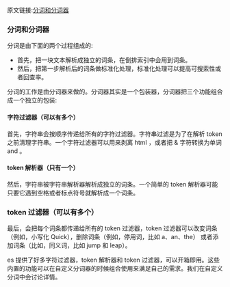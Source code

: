 原文链接:[分词和分词器](https://www.elastic.co/guide/en/elasticsearch/guide/current/analysis-intro.html)
### 分词和分词器
分词是由下面的两个过程组成的:
+ 首先，把一块文本解析成独立的词条，在倒排索引中会用到词条。
+ 然后，把第一步解析后的词条做标准化处理，标准化处理可以提高可搜索性或者回查率。

分词的工作是由分词器来做的。分词器其实是一个包装器，分词器把三个功能组合成一个独立的包装:

#### 字符过滤器（可以有多个）
首先，字符串会按顺序传递给所有的字符过滤器。字符串过滤是为了在解析 token 之前清理字符串。一个字符过滤器可以用来剥离 html ，或者把 & 字符转换为单词 and 。

#### token 解析器（只有一个）
然后，字符串被字符串解析器解析成独立的词条。一个简单的 token 解析器可能只要它遇到空格或者标点符号就解析成一个词条。

### token 过滤器（可以有多个）
最后，会把每个词条都传递给所有的 token 过滤器，token 过滤器可以改变词条（例如，小写化 Quick），删除词条（例如，停用词，比如 a、an、the） 或者添加词条（比如，同义词，比如 jump 和 leap）。

es 提供了好多字符过滤器，token 解析器和 token 过滤器，可以开箱即用。这些内置的功能可以在自定义分词器的时候组合使用来满足自己的需求。我们在自定义分词中会讨论详情。

